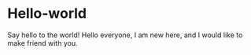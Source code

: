 # Hello-world
Say hello to the world!
Hello everyone,
    I am new here, and I would like to make friend with you.
